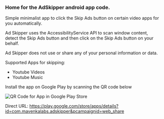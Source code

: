 ### Home for the AdSkipper android app code.

Simple minimalist app to click the Skip Ads button on certain video apps for you automatically.

Ad Skipper uses the AccessibilityService API to scan window content, detect the Skip Ads button and then click on the Skip Ads button on your behalf.

Ad Skipper does not use or share any of your personal information or data.

Supported Apps for skipping:
- Youtube Videos
- Youtube Music

Install the app on Google Play by scanning the QR code below

![QR Code for App in Google Play Store](https://github.com/mavenkalabs/AdSkipper/assets/44828328/ad5c4150-07d4-47f7-9e05-242f4f121bc8)

Direct URL: https://play.google.com/store/apps/details?id=com.mavenkalabs.adskipper&pcampaignid=web_share
